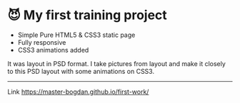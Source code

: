 :smiling_imp: My first training project
==============================
- Simple Pure HTML5 & CSS3 static page
- Fully responsive
- CSS3 animations added

It was layout in PSD format. I take pictures from layout and make it closely to this PSD layout with some animations on CSS3.

---
Link https://master-bogdan.github.io/first-work/

